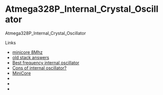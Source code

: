 # Atmega328P_Internal_Crystal_Oscillator

Atmega328P_Internal_Crystal_Oscillator

Links
- [minicore 8Mhz](https://forum.arduino.cc/t/cant-figure-out-how-to-use-minicore-to-run-atmega328p-on-8-mhz-internal/891204/4)
- [old stack answers](https://electronics.stackexchange.com/questions/27763/using-the-atmega328-with-the-internal-oscillator)
- [Best frequency internal oscillator](https://electronics.stackexchange.com/questions/630031/best-frequency-for-atmega328p-using-internal-oscillator)
- [Cons of internal oscillator?](https://forum.arduino.cc/t/cons-of-using-the-internal-8mhz-oscillator/690931)
- [MiniCore](https://github.com/MCUdude/MiniCore?tab=readme-ov-file)
- []()
- []()
- []()
